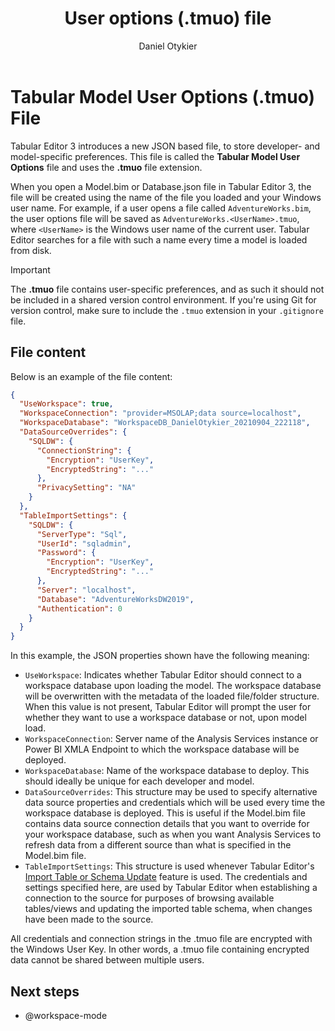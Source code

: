 ﻿---
uid: user-options
title: User options (.tmuo) file
author: Daniel Otykier
updated: 2021-09-27
---
# Tabular Model User Options (.tmuo) File

Tabular Editor 3 introduces a new JSON based file, to store developer- and model-specific preferences. This file is called the **Tabular Model User Options** file and uses the **.tmuo** file extension.

When you open a Model.bim or Database.json file in Tabular Editor 3, the file will be created using the name of the file you loaded and your Windows user name. For example, if a user opens a file called `AdventureWorks.bim`, the user options file will be saved as `AdventureWorks.<UserName>.tmuo`, where `<UserName>` is the Windows user name of the current user. Tabular Editor searches for a file with such a name every time a model is loaded from disk.

> [!IMPORTANT]
> The **.tmuo** file contains user-specific preferences, and as such it should not be included in a shared version control environment. If you're using Git for version control, make sure to include the `.tmuo` extension in your `.gitignore` file.

## File content

Below is an example of the file content:

```json
{
  "UseWorkspace": true,
  "WorkspaceConnection": "provider=MSOLAP;data source=localhost",
  "WorkspaceDatabase": "WorkspaceDB_DanielOtykier_20210904_222118",
  "DataSourceOverrides": {
    "SQLDW": {
      "ConnectionString": {
        "Encryption": "UserKey",
        "EncryptedString": "..."
      },
      "PrivacySetting": "NA"
    }
  },
  "TableImportSettings": {
    "SQLDW": {
      "ServerType": "Sql",
      "UserId": "sqladmin",
      "Password": {
        "Encryption": "UserKey",
        "EncryptedString": "..."
      },
      "Server": "localhost",
      "Database": "AdventureWorksDW2019",
      "Authentication": 0
    }
  }
}
```

In this example, the JSON properties shown have the following meaning:

- `UseWorkspace`: Indicates whether Tabular Editor should connect to a workspace database upon loading the model. The workspace database will be overwritten with the metadata of the loaded file/folder structure. When this value is not present, Tabular Editor will prompt the user for whether they want to use a workspace database or not, upon model load.
- `WorkspaceConnection`: Server name of the Analysis Services instance or Power BI XMLA Endpoint to which the workspace database will be deployed.
- `WorkspaceDatabase`: Name of the workspace database to deploy. This should ideally be unique for each developer and model.
- `DataSourceOverrides`: This structure may be used to specify alternative data source properties and credentials which will be used every time the workspace database is deployed. This is useful if the Model.bim file contains data source connection details that you want to override for your workspace database, such as when you want Analysis Services to refresh data from a different source than what is specified in the Model.bim file.
- `TableImportSettings`: This structure is used whenever Tabular Editor's [Import Table or Schema Update](xref:importing-tables) feature is used. The credentials and settings specified here, are used by Tabular Editor when establishing a connection to the source for purposes of browsing available tables/views and updating the imported table schema, when changes have been made to the source.

All credentials and connection strings in the .tmuo file are encrypted with the Windows User Key. In other words, a .tmuo file containing encrypted data cannot be shared between multiple users.

## Next steps

- @workspace-mode